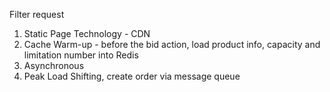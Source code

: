 Filter request
1. Static Page Technology - CDN
2. Cache Warm-up - before the bid action, load product info, capacity and limitation number into Redis
4. Asynchronous
5. Peak Load Shifting, create order via message queue
<!--stackedit_data:
eyJoaXN0b3J5IjpbLTQ5NDgzNTExMl19
-->